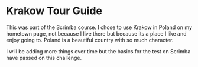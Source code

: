 # Krakow Tour Guide

This was part of the Scrimba course. I chose to use Krakow in Poland on my hometown page, not because I live there but because its a place I like and enjoy going to. Poland is a beautiful country with so much character. 

I will be adding more things over time but the basics for the test on Scrimba have passed on this challenge. 

